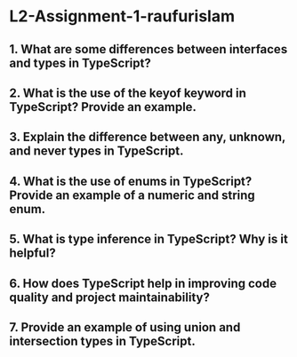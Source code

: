 # L2-Assignment-1-raufurislam

## 1. What are some differences between interfaces and types in TypeScript?

## 2. What is the use of the keyof keyword in TypeScript? Provide an example.

## 3. Explain the difference between any, unknown, and never types in TypeScript.

## 4. What is the use of enums in TypeScript? Provide an example of a numeric and string enum.

## 5. What is type inference in TypeScript? Why is it helpful?

## 6. How does TypeScript help in improving code quality and project maintainability?

## 7. Provide an example of using union and intersection types in TypeScript.
